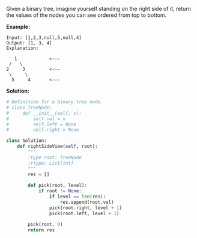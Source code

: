 Given a binary tree, imagine yourself standing on the right side of it, return the values of the nodes you can see ordered from top to bottom.

**Example:**
```
Input: [1,2,3,null,5,null,4]
Output: [1, 3, 4]
Explanation:

   1            <---
 /   \
2     3         <---
 \     \
  5     4       <---
```
**Solution:**
```python
# Definition for a binary tree node.
# class TreeNode:
#     def __init__(self, x):
#         self.val = x
#         self.left = None
#         self.right = None

class Solution:
    def rightSideView(self, root):
        """
        :type root: TreeNode
        :rtype: List[int]
        """
        res = []
        
        def pick(root, level):
            if root != None:
                if level == len(res):
                    res.append(root.val)
                pick(root.right, level + 1)
                pick(root.left, level + 1)
                
        pick(root, 0)
        return res
```
